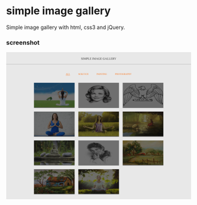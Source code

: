 # simple image gallery

<p>Simple image gallery with html, css3 and jQuery.</p>

<h3>screenshot</h3>

<img src="img/screenshot-1.png" alt="" width="500px" />
